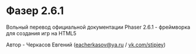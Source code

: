 # Фазер 2.6.1

Вольный перевод официальной документации Phaser 2.6.1 - фреймворка для создания игр на HTML5

Автор - Черкасов Евгений ([eacherkasov@ya.ru](mailto:eacherkasov@ya.ru) / [vk.com/stipjey](https://vk.com/stipjey))
